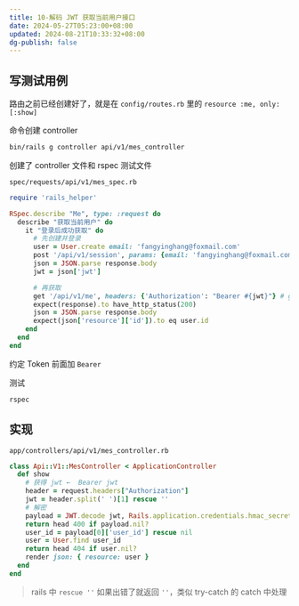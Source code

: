 ```yaml
---
title: 10-解码 JWT 获取当前用户接口
date: 2024-05-27T05:23:00+08:00
updated: 2024-08-21T10:33:32+08:00
dg-publish: false
---
```


## 写测试用例

路由之前已经创建好了，就是在 `config/routes.rb` 里的 `resource :me, only: [:show]`

命令创建 controller

```sh
bin/rails g controller api/v1/mes_controller
```

创建了 controller 文件和 rspec 测试文件

`spec/requests/api/v1/mes_spec.rb`

```rb
require 'rails_helper'

RSpec.describe "Me", type: :request do
  describe "获取当前用户" do
    it "登录后成功获取" do
      # 先创建并登录
      user = User.create email: 'fangyinghang@foxmail.com'
      post '/api/v1/session', params: {email: 'fangyinghang@foxmail.com', code: '123456'}
      json = JSON.parse response.body
      jwt = json['jwt']

      # 再获取
      get '/api/v1/me', headers: {'Authorization': "Bearer #{jwt}"} # get 时设置 header
      expect(response).to have_http_status(200)
      json = JSON.parse response.body
      expect(json['resource']['id']).to eq user.id
    end
  end
end
```

约定 Token 前面加 `Bearer `

测试

```sh
rspec
```

## 实现

`app/controllers/api/v1/mes_controller.rb`

```rb
class Api::V1::MesController < ApplicationController
  def show
    # 获得 jwt ←  Bearer jwt
    header = request.headers["Authorization"]
    jwt = header.split(' ')[1] rescue ''
    # 解密
    payload = JWT.decode jwt, Rails.application.credentials.hmac_secret, true, { algorithm: 'HS256' } rescue nil
    return head 400 if payload.nil?
    user_id = payload[0]['user_id'] rescue nil
    user = User.find user_id
    return head 404 if user.nil?
    render json: { resource: user }
  end
end
```

> rails 中 `rescue ''` 如果出错了就返回 `''`，类似 try-catch 的 catch 中处理
